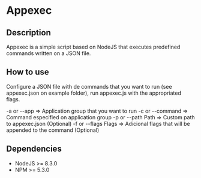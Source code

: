# Appexec

## Description

Appexec is a simple script based on NodeJS that executes predefined commands written on a JSON file.

## How to use

Configure a JSON file with de commands that you want to run (see appexec.json on example folder), run appexec.js with the appropriated flags.

-a or --app => Application group that you want to run
-c or --command => Command especified on application group
-p or --path Path => Custom path to appexec.json (Optional)
-f or --flags Flags => Adicional flags that will be appended to the command (Optional)

## Dependencies

- NodeJS >= 8.3.0
- NPM >= 5.3.0

